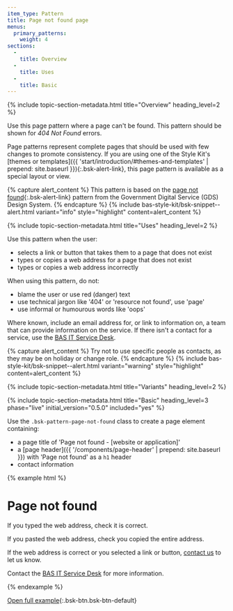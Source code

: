 ```yaml
---
item_type: Pattern
title: Page not found page
menus:
  primary_patterns:
    weight: 4
sections:
  -
    title: Overview
  -
    title: Uses
  -
    title: Basic
---
```


{% include topic-section-metadata.html
  title="Overview"
  heading_level=2
%}

Use this page pattern where a page can't be found. This pattern should be shown for *404 Not Found* errors.

Page patterns represent complete pages that should be used with few changes to promote consistency. If you are using
one of the Style Kit's
[themes or templates]({{ 'start/introduction/#themes-and-templates' | prepend: site.baseurl }}){:.bsk-alert-link}, this
page pattern is available as a special layout or view.

{% capture alert_content %}
This pattern is based on the
[page not found](https://design-system.service.gov.uk/patterns/page-not-found-pages/){:.bsk-alert-link} pattern from the
Government Digital Service (GDS) Design System.
{% endcapture %}
{% include bas-style-kit/bsk-snippet--alert.html
  variant="info"
  style="highlight"
  content=alert_content
%}

{% include topic-section-metadata.html
  title="Uses"
  heading_level=2
%}

Use this pattern when the user:

* selects a link or button that takes them to a page that does not exist
* types or copies a web address for a page that does not exist
* types or copies a web address incorrectly

When using this pattern, do not:

* blame the user or use red (danger) text
* use technical jargon like '404' or 'resource not found', use 'page'
* use informal or humourous words like 'oops'

Where known, include an email address for, or link to information on, a team that can provide information on the
service. If there isn't a contact for a service, use the [BAS IT Service Desk](https://servicedesk.bas.ac.uk).

{% capture alert_content %}
Try not to use specific people as contacts, as they may be on holiday or change role.
{% endcapture %}
{% include bas-style-kit/bsk-snippet--alert.html
  variant="warning"
  style="highlight"
  content=alert_content
%}

{% include topic-section-metadata.html
  title="Variants"
  heading_level=2
%}

{% include topic-section-metadata.html
  title="Basic"
  heading_level=3
  phase="live"
  initial_version="0.5.0"
  included="yes"
%}

Use the `.bsk-pattern-page-not-found` class to create a page element containing:

* a page title of 'Page not found - [website or application]'
* a [page header]({{ '/components/page-header' | prepend: site.baseurl }}) with 'Page not found' as a `h1` header
* contact information

{% example html %}
<main class="bsk-pattern-page-not-found">
  <h1 class="bsk-page-header">Page not found</h1>
  <p>If you typed the web address, check it is correct.</p>
  <p>If you pasted the web address, check you copied the entire address.</p>
  <p>If the web address is correct or you selected a link or button, <a href="mailto:servicedesk.bas.ac.uk">contact us</a> to let us know.</p>
  <p>Contact the <a href="mailto:servicedesk.bas.ac.uk">BAS IT Service Desk</a> for more information.</p>
</main>
{% endexample %}

[Open full example](https://style-kit-testbed.web.bas.ac.uk/master/p/0001--page-not-found.html){:.bsk-btn.bsk-btn-default}
